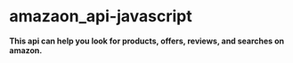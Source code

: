 # amazaon_api-javascript
**This api can help you look for products, offers, reviews, and searches on amazon.**
